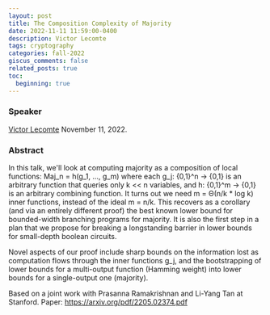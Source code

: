 ```yaml
---
layout: post
title: The Composition Complexity of Majority
date: 2022-11-11 11:59:00-0400
description: Victor Lecomte 
tags: cryptography
categories: fall-2022
giscus_comments: false
related_posts: true
toc:
  beginning: true
---
```


### Speaker 

[Victor Lecomte](https://victorlecomte.com)
November 11, 2022. 


### Abstract

In this talk, we'll look at computing majority as a composition of local functions: Maj_n = h(g_1, ..., g_m) where each g_j: {0,1}^n → {0,1} is an arbitrary function that queries only k << n variables, and h: {0,1}^m → {0,1} is an arbitrary combining function. It turns out we need m = Θ(n/k * log k) inner functions, instead of the ideal m = n/k. This recovers as a corollary (and via an entirely different proof) the best known lower bound for bounded-width branching programs for majority. It is also the first step in a plan that we propose for breaking a longstanding barrier in lower bounds for small-depth boolean circuits.

Novel aspects of our proof include sharp bounds on the information lost as computation flows through the inner functions g_j, and the bootstrapping of lower bounds for a multi-output function (Hamming weight) into lower bounds for a single-output one (majority).

Based on a joint work with Prasanna Ramakrishnan and Li-Yang Tan at Stanford.
Paper: https://arxiv.org/pdf/2205.02374.pdf
